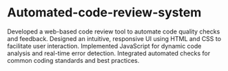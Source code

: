 # Automated-code-review-system
Developed a web-based code review tool to automate code quality checks and feedback. Designed an intuitive, responsive UI using HTML and CSS to facilitate user interaction. Implemented JavaScript for dynamic code analysis and real-time error detection. Integrated automated checks for common coding standards and best practices. 

